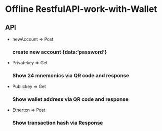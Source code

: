 # Offline RestfulAPI-work-with-Wallet 

<h2>API </h2>
<ul>
<li>newAccount => Post</li>
  <h3>create new account
      {data:’password’}</h3>
<li>Privatekey => Get</li>
      <h3>Show 24 mnemonics via QR code and response</h3>
<li> Publickey => Get</li>
      <h3>Show wallet address via QR code and response</h3>
<li>Ethertxn => Post</li>
      <h3>Show transaction hash via Response</h3>
  
</ul>
